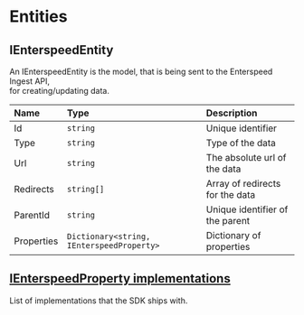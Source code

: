 # Entities

## IEnterspeedEntity

An IEnterspeedEntity is the model,
that is being sent to the Enterspeed Ingest API,  
for creating/updating data.

|Name               | Type                                      |Description |
|:----              | :-----                                    |:-----|
|Id                 | `string`                                  | Unique identifier
|Type               | `string`                                  | Type of the data
|Url                | `string`                                  | The absolute url of the data
|Redirects          | `string[]`                                | Array of redirects for the data
|ParentId           | `string`                                  | Unique identifier of the parent
|Properties         | `Dictionary<string, IEnterspeedProperty>` | Dictionary of properties

## [IEnterspeedProperty implementations](./properties/README.md)

List of implementations that the SDK ships with.
